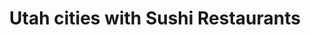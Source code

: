 ---
layout: state
title: Utah cities with Sushi Restaurants
permalink: /utah/
stateAbbr: UT
stateName: Utah

---